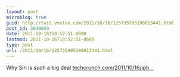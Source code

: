 ```yaml
---
layout: post
microblog: true
guid: http://twit.vmstan.com/2011/10/16/125735995198013441.html
post_id: 3040059
date: 2011-10-16T18:52:51-0600
lastmod: 2011-10-16T18:52:51-0600
type: post
url: /2011/10/16/125735995198013441.html
---
```

Why Siri is such a big deal <a href="http://techcrunch.com/2011/10/16/iphone-siri/">techcrunch.com/2011/10/16/iph…</a>
